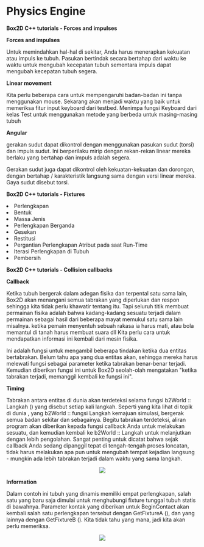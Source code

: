 # Physics Engine

<strong>Box2D C++ tutorials - Forces and impulses</strong>

<strong>Forces and impulses</strong>

Untuk memindahkan hal-hal di sekitar, Anda harus menerapkan kekuatan atau impuls ke tubuh. Pasukan bertindak secara bertahap dari waktu ke waktu untuk mengubah kecepatan tubuh sementara impuls dapat mengubah kecepatan tubuh segera.

<strong>Linear movement</strong>

Kita perlu beberapa cara untuk mempengaruhi badan-badan ini tanpa menggunakan mouse. Sekarang akan menjadi waktu yang baik untuk memeriksa fitur input keyboard dari testbed. Menimpa fungsi Keyboard dari kelas Test untuk menggunakan metode yang berbeda untuk masing-masing tubuh

<strong>Angular</strong>

gerakan sudut dapat dikontrol dengan menggunakan pasukan sudut (torsi) dan impuls sudut. Ini berperilaku mirip dengan rekan-rekan linear mereka berlaku yang bertahap dan impuls adalah segera.

Gerakan sudut juga dapat dikontrol oleh kekuatan-kekuatan dan dorongan, dengan bertahap / karakteristik langsung sama dengan versi linear mereka. Gaya sudut disebut torsi.

<strong>Box2D C++ tutorials - Fixtures</strong>

<li>Perlengkapan</li>
<li>Bentuk</li>
<li>Massa Jenis</li>
<li>Perlengkapan Berganda</li>
<li>Gesekan</li>
<li>Restitusi</li>
<li>Pergantian Perlengkapan Atribut pada saat Run-Time</li>
<li>Iterasi Perlengkapan di Tubuh</li>
<li>Pembersih</li>

<strong>Box2D C++ tutorials - Collision callbacks</strong>

<strong>Callback</strong>

Ketika tubuh bergerak dalam adegan fisika dan terpental satu sama lain, Box2D akan menangani semua tabrakan yang diperlukan dan respon sehingga kita tidak perlu khawatir tentang itu. Tapi seluruh titik membuat permainan fisika adalah bahwa kadang-kadang sesuatu terjadi dalam permainan sebagai hasil dari beberapa mayat memukul satu sama lain misalnya. ketika pemain menyentuh sebuah rakasa ia harus mati, atau bola memantul di tanah harus membuat suara dll Kita perlu cara untuk mendapatkan informasi ini kembali dari mesin fisika. 

Ini adalah fungsi  untuk mengambil beberapa tindakan ketika dua entitas bertabrakan. Belum tahu apa yang dua entitas akan, sehingga mereka harus melewati fungsi sebagai parameter ketika tabrakan benar-benar terjadi. Kemudian diberikan fungsi ini untuk Box2D seolah-olah mengatakan "ketika tabrakan terjadi, memanggil kembali ke fungsi ini".

<strong>Timing</strong>

Tabrakan antara entitas di dunia akan terdeteksi selama fungsi b2World :: Langkah () yang disebut setiap kali langkah. Seperti yang kita lihat di topik di dunia , yang b2World :: fungsi Langkah kemajuan simulasi, bergerak semua badan sekitar dan sebagainya. Begitu tabrakan terdeteksi, aliran program akan diberikan kepada fungsi callback Anda untuk melakukan sesuatu, dan kemudian kembali ke b2World :: Langkah untuk melanjutkan dengan lebih pengolahan. Sangat penting untuk dicatat bahwa sejak callback Anda sedang dipanggil tepat di tengah-tengah proses loncatan, tidak harus melakukan apa pun untuk mengubah tempat kejadian langsung - mungkin ada lebih tabrakan terjadi dalam waktu yang sama langkah.

<div align="center"><img src="https://www.iforce2d.net/image/collision-callbacks-flow.png" /></div>

<strong>Information</strong>

Dalam contoh ini tubuh yang dinamis memiliki empat perlengkapan, salah satu yang baru saja dimulai untuk menghubungi fixture tunggal tubuh statis di bawahnya. Parameter kontak yang diberikan untuk BeginContact akan kembali salah satu perlengkapan tersebut dengan GetFixtureA (), dan yang lainnya dengan GetFixtureB (). Kita tidak tahu yang mana, jadi kita akan perlu memeriksa.

<div align="center"><img src="https://www.iforce2d.net/image/collision-callbacks-contacts.png" /></div>
